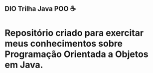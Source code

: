 ## DIO Trilha Java POO ☕

# Repositório criado para exercitar meus conhecimentos sobre Programação Orientada a Objetos em Java. 